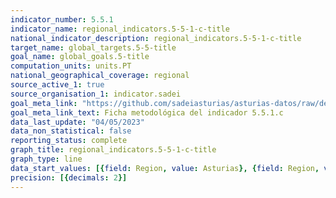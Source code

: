 ```yaml
---
indicator_number: 5.5.1
indicator_name: regional_indicators.5-5-1-c-title
national_indicator_description: regional_indicators.5-5-1-c-title
target_name: global_targets.5-5-title
goal_name: global_goals.5-title
computation_units: units.PT
national_geographical_coverage: regional
source_active_1: true
source_organisation_1: indicator.sadei
goal_meta_link: "https://github.com/sadeiasturias/asturias-datos/raw/develop/descargas/metodologia/5.5.1.c.pdf"
goal_meta_link_text: Ficha metodológica del indicador 5.5.1.c
data_last_update: "04/05/2023"
data_non_statistical: false
reporting_status: complete
graph_title: regional_indicators.5-5-1-c-title
graph_type: line
data_start_values: [{field: Region, value: Asturias}, {field: Region, value: España}]
precision: [{decimals: 2}]
---
```

